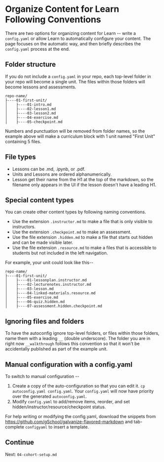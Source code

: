 # Organize Content for Learn Following Conventions

There are two options for organizing content for Learn -- write a `config.yaml` or allow Learn to automatically configure your content. The page focuses on the automatic way, and then briefly describes the `config.yaml` process at the end.

## Folder structure

If you do not include a `config.yaml` in your repo, each top-level folder in your repo will become a single unit. The files within those folders will become lessons and assessments.

```
repo-name/
├----01-first-unit/
│    ├----01-intro.md
│    ├----02-lesson1.md
│    ├----03-lesson2.md
│    ├----04-exercise.md
│    ├----05-checkpoint.md
```

Numbers and punctuation will be removed from folder names, so the example above will make a curriculum block with 1 unit named "First Unit" containing 5 files.

## File types

* Lessons can be .md, .ipynb, or .pdf.
* Units and Lessons are ordered alphanumerically.
* Lesson get their name from the H1 at the top of the markdown, so the filename only appears in the UI if the lesson doesn't have a leading H1.

## Special content types

You can create other content types by following naming conventions.

* Use the extension `.instructor.md` to make a file that is only visible to instructors.
* Use the extension `.checkpoint.md` to make an assessment.
* Use the file extension `.hidden.md` to make a file that starts out hidden and can be made visible later.
* Use the file extension `.resource.md` to make a files that is accessible to students but not included in the left navigation.

For example, your unit could look like this--

```
repo-name/
├----01-first-unit/
│    ├----01-lessonplan.instructor.md
│    ├----02-lecturenotes.instructor.md
│    ├----03-lesson.md
│    ├----04-linked-materials.resource.md
│    ├----05-exercise.md
│    ├----06-quiz.hidden.md
│    ├----07-assessment.hidden.checkpoint.md
```

## Ignoring files and folders

To have the autoconfig ignore top-level folders, or files within those folders, name them with a leading `__` (double underscore). The folder you are in right now `__walkthrough` follows this convention so that it won't be accidentally published as part of the example unit.

## Manual configuration with a config.yaml

To switch to manual configuration --

1. Create a copy of the auto-configuration so that you can edit it. `cp autoconfig.yaml config.yaml`. Your `config.yaml` will now have priority over the generated `autoconfig.yaml`.
2. Modify `config.yaml` to add/remove items, reorder, and set hidden/instructor/resource/checkpoint status.

For help writing or modifying the config.yaml, download the snippets from https://github.com/gSchool/galvanize-flavored-markdown and tab-complete `configyaml` to insert a template.

## Continue

Next: `04-cohort-setup.md`

